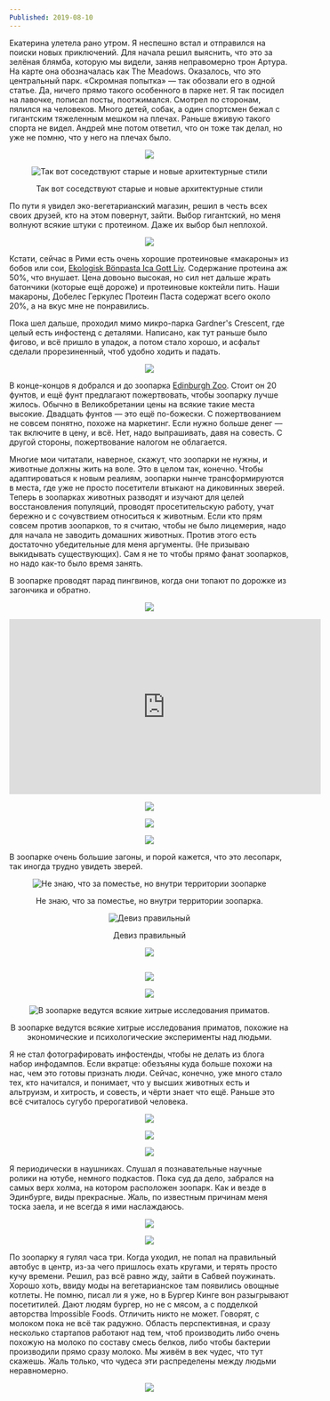 ```yaml
---
Published: 2019-08-10
---
```

Екатерина улетела рано утром. Я неспешно встал и отправился на поиски новых приключений. Для начала решил выяснить, что это за зелёная блямба, которую мы видели, заняв неправомерно трон Артура. На карте она обозначалась как The Meadows. Оказалось, что это центральный парк. «Скромная попытка» — так обозвали его в одной статье. Да, ничего прямо такого особенного в парке нет. Я так посидел на лавочке, пописал посты, поотжимался. Смотрел по сторонам, пялился на человеков. Много детей, собак, а один спортсмен бежал с гигантским тяжеленным мешком на плечах. Раньше вживую такого спорта не видел. Андрей мне потом ответил, что он тоже так делал, но уже не помню, что у него на плечах было.

<div style='text-align:center'>

![](https://lh3.googleusercontent.com/9IKGcamBUBNld3w5HUvVHLVXAm9iH7NbLV2tCNCCjsI_6Lah-MDUUqK04wzWRbDIMTBfTF6v7yj0ICKMz5s=w500-no-tmp.jpg)


</div>



<div style='text-align:center'>

![Так вот соседствуют старые и новые архитектурные стили](https://lh3.googleusercontent.com/6IblqLFEl2WHCGleh1fA-LadVqTcfe1qqrPkdeGGsESc2mSXF8XrdfPI2cv-IScEM7I5f6k84bZnk69wFV8=w500-no-tmp.jpg)

Так вот соседствуют старые и новые архитектурные стили

</div>

По пути я увидел эко-вегетарианский магазин, решил в честь всех своих друзей, кто на этом повернут, зайти. Выбор гигантский, но меня волнуют всякие штуки с протеином. Даже их выбор был неплохой.

<div style='text-align:center'>

![](https://lh3.googleusercontent.com/yTFhPX2380OUabYigFl2v1B1PTBvKSegHphDeMXMlOqbOBAIe4xyyD6MNaGArgFSJ1pKoSdW4vD2QjGWTs8=w500-no-tmp.jpg)


</div>



Кстати, сейчас в Рими есть очень хорошие протеиновые «макароны» из бобов или сои, [Ekologisk Bönpasta Ica Gott Liv](https://handla.ica.se/handla/produkt/bonpasta-fettuccine-ekologisk-200g-ica-gott-liv-id_p_7318690127888). Содержание протеина аж 50%, что внушает. Цена довоьно высокая, но сил нет дальше жрать батончики (которые ещё дороже) и протеиновые коктейли пить. Наши макароны, Добелес Геркулес Протеин Паста содержат всего около 20%, а на вкус мне не понравились.

Пока шел дальше, проходил мимо микро-парка Gardner's Crescent, где целый есть инфостенд с деталями. Написано, как тут раньше было фигово, и всё пришло в упадок, а потом стало хорошо, и асфальт сделали прорезиненный, чтоб удобно ходить и падать.

<div style='text-align:center'>

![](https://lh3.googleusercontent.com/q6MI3quVJ-prEij9aJONks115UOgEL75pPvHMSHFNEiaQZs6B4KwR6_JyjAyftC8jrusHFNeo2llLZLGzis=w500-no-tmp.jpg)


</div>

В конце-концов я добрался и до зоопарка [Edinburgh Zoo](https://www.edinburghzoo.org.uk/). Стоит он 20 фунтов, и ещё фунт предлагают пожертвовать, чтобы зоопарку лучше жилось. Обычно в Великобретании цены на всякие такие места высокие. Двадцать фунтов — это ещё по-божески. С пожертвованием не совсем понятно, похоже на маркетинг. Если нужно больше денег — так включите в цену, и всё. Нет, надо выпрашивать, давя на совесть. С другой стороны, пожертвование налогом не облагается.

Многие мои читатали, наверное, скажут, что зоопарки не нужны, и животные должны жить на воле. Это в целом так, конечно. Чтобы адаптироваться к новым реалиям, зоопарки нынче трансформируются в места, где уже не просто посетители втыкают на диковинных зверей. Теперь в зоопарках животных разводят и изучают для целей восстановления популяций, проводят просетительскую работу, учат бережно и с сочувствием относиться к животным. Если кто прям совсем против зоопарков, то я считаю, чтобы не было лицемерия, надо для начала не заводить домашних животных. Против этого есть достаточно убедительные для меня аргументы. (Не призываю выкидывать существующих). Сам я не то чтобы прямо фанат зоопарков, но надо как-то было время занять.

В зоопарке проводят парад пингвинов, когда они топают по дорожке из загончика и обратно.


<div style='text-align:center'>

![](https://lh3.googleusercontent.com/AwH-EWZXjLS46t-iLt42NOG8AUkQgzDM2ygNI-NT7Focq9sy-0G2J44y6PeZ9F_jOpY19X_0aA0TPtlk5j0=w500-no-tmp.jpg)


</div>

<iframe width="560" height="315" src="https://www.youtube.com/embed/6gWVMg68Cxs" frameborder="0" allow="accelerometer; autoplay; encrypted-media; gyroscope; picture-in-picture" allowfullscreen></iframe>

<div style='text-align:center'>

![](https://lh3.googleusercontent.com/mgczAgLsp85VTK1sJrkh2FecS_6tfOYQYcmsHxjXpDcgF_M8hLeEmUB5IEPq0gKwsbwEya1WjCRAOfjk2eI=w500-no-tmp.jpg)


</div>


<div style='text-align:center'>

![](https://lh3.googleusercontent.com/2awi2KCe4qPjx2sLyCmTIkihxXWSdohJPBZjzcWS0XUL0r6IZFhc3o912cuDgWCv8Vi8rx-U-YeJlMi8Ut0=w500-no-tmp.jpg)


</div>

<div style='text-align:center'>

![](https://lh3.googleusercontent.com/ptjQhYA3rWvLEpVmORTzoa6Opu2n2ooPgNVWwVgvGlDCKZ9pUaBtZ6rVvP5q5ENOE38iTMpnSpkrEGJb5ks=w500-no-tmp.jpg)


</div>

В зоопарке очень большие загоны, и порой кажется, что это лесопарк, так иногда трудно увидеть зверей.

<div style='text-align:center'>

![Не знаю, что за поместье, но внутри территории зоопарке](https://lh3.googleusercontent.com/W0z8HF5I8qS-lEHS6wcvisn7c0K1s7l3SHkokH6_wwjuxNl2ZO9Fv7eXTDk5oG8DhwzMGHTSbUWkEwxqXYY=w500-no-tmp.jpg)

Не знаю, что за поместье, но внутри территории зоопарка.

</div>

<div style='text-align:center'>

![Девиз правильный](https://lh3.googleusercontent.com/NAzQOCSJJ9jZPGr5Eu3rJysktjuDUR2IKWZvfiTEQwE1mcx3bkjbvKrR5mjyiw4kWxCBIjicK6Ox7fb5D3A=w500-no-tmp.jpg)

Девиз правильный

</div>

<div style='text-align:center'>

![](https://lh3.googleusercontent.com/QUNn0OgR5wcOZAsZS3mIS8xCwsWTNvm1J17iuw_bXahYEKim1hbYSQFxFUgJy9WnsTGwKqOHtvWzpRQVjPw=w500-no-tmp.jpg)


</div>

<div style='text-align:center'>

![]()


</div>

<div style='text-align:center'>

![](https://lh3.googleusercontent.com/8k1I6AyyAvrgiLFwGIDuIg-XMms3RcyTJ-COiQ1aBLoEP9Yr-CtAW3C05dpoCy1q92f02YjJY42t8tZE0a0=w500-no-tmp.jpg)


</div>

<div style='text-align:center'>

![](https://lh3.googleusercontent.com/8k1I6AyyAvrgiLFwGIDuIg-XMms3RcyTJ-COiQ1aBLoEP9Yr-CtAW3C05dpoCy1q92f02YjJY42t8tZE0a0=w500-no-tmp.jpg)


</div>

<div style='text-align:center'>

![В зоопарке ведутся всякие хитрые исследования приматов.](https://lh3.googleusercontent.com/-EukvGdvTbcUjMhQK4do1b0vfgAdJp_88kGZUdNLdoPoySnoHQxEhQ10Y4_GBkMNbQpDkVx5kGqkOKRuEW4=w500-no-tmp.jpg)

В зоопарке ведутся всякие хитрые исследования приматов, похожие на экономические и психологические эксперименты над людьми.

</div>

 Я не стал фотографировать инфостенды, чтобы не делать из блога набор инфодампов. Если вкратце: обезъяны куда больше похожи на нас, чем это готовы признать люди. Сейчас, конечно, уже много стало тех, кто начитался, и понимает, что у высших животных есть и альтруизм, и хитрость, и совесть, и чёрти знает что ещё. Раньше это всё считалось сугубо прерогативой человека.


<div style='text-align:center'>

![](https://lh3.googleusercontent.com/OsCPnA9jW3oXwiQ_0SVyt8Zkw5Ys20RQ8ocu1cVKhD_AYNz13ts4oTBB5Rp-2KP__8_ozH5BKFk1iWKRnpA=w500-no-tmp.jpg)


</div>

<div style='text-align:center'>

![](https://lh3.googleusercontent.com/zBouY78yL-CGInnfH2VrWKmok1vimLTD5e_ntJoFRM1WjcgTDR5_aah0qcuzpo9XY61FHlryzTqRFwywiiE=w500-no-tmp.jpg)


</div>


<div style='text-align:center'>

![](https://lh3.googleusercontent.com/d7KNIKeTU7Usy9JLLlVOA2s8CrTDcwmCbpiMEepbaRpTVOB-4gTsfur8p6X3TIAuNb9KcwffEDCIl2iAr1g=w500-no-tmp.jpg)


</div>

Я периодически в наушниках. Слушал я познавательные научные ролики на ютубе, немного подкастов. Пока суд да дело, забрался на самых верх холма, на котором расположен зоопарк. Как и везде в Эдинбурге, виды прекрасные. Жаль, по известным причинам меня тоска заела, и не всегда я ими наслаждаюсь.

<div style='text-align:center'>

![](https://lh3.googleusercontent.com/p7q-60qMudmTcbevvtrT0FTIZxDNFLRLpmPGNuKgWaGgNNJ-7W3UN8nQY4YWcVd5TkJ8mS5gY-NqOZH0CUw=w500-no-tmp.jpg)


</div>

<div style='text-align:center'>

![](https://lh3.googleusercontent.com/mtPeb0nn0JOr4OD2poiqD9AS7iChwSE7GPeIWb3T3l3gzL5ThWpWXaO5wjLD_bEamhaB3Bjd_FV2Cm0kMsw=w500-no-tmp.jpg)


</div>

По зоопарку я гулял часа три. Когда уходил, не попал на правильный автобус в центр, из-за чего пришлось ехать кругами, и терять просто кучу времени. Решил, раз всё равно жду, зайти в Сабвей поужинать. Хорошо хоть, ввиду моды на вегетарианское там появились овощные котлеты. Не помню, писал ли я уже, но в Бургер Кинге вон разыгрывают посетитилей. Дают людям бургер, но не с мясом, а с подделкой авторства Impossible Foods. Отличить никто не может. Говорят, с молоком пока не всё так радужно. Область перспективная, и сразу несколько стартапов работают над тем, чтоб производить либо очень похожую на молоко по составу смесь белков, либо чтобы бактерии производили прямо сразу молоко. Мы живём в век чудес, что тут скажешь. Жаль только, что чудеса эти распределены между людьми неравномерно.

<div style='text-align:center'>

![](https://lh3.googleusercontent.com/o14nz52o4-Ch0aYBwaoiYmWk4XECha35YgoloSh1vHlljRp8battDA1_hs2VbqxL_1-ldAeT7cpcAPxSuNQ=w500-no-tmp.jpg)


</div>

